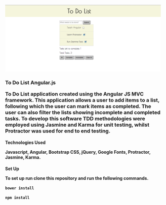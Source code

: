 ![alt tag](https://github.com/Pau1fitz/todo_challenge/blob/master/toDoList.png)

<h3>To Do List Angular.js

<p> To Do List application created using the Angular JS MVC framework. This application allows a user to add items to a list, following which
the user can mark items as completed. The user can also filter the lists showing incomplete and completed tasks. To develop this
software TDD methodologies were employed using Jasmine and Karma for unit testing, whilst Protractor was used for end to end testing.

<h4> Technologies Used
<p> Javascript, Angular, Bootstrap CSS, jQuery, Google Fonts, Protractor, Jasmine, Karma.

<h4>Set Up
<p>To set up run clone this repository and run the following commands.

```bower install```

```npm install```

